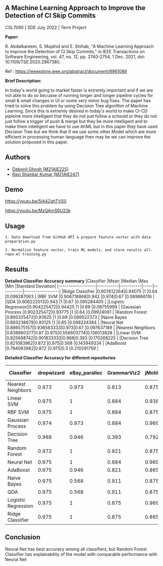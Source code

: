 
## A Machine Learning Approach to Improve the Detection of CI Skip Commits

CSL7090 | SDE July 2022 | Term Project

**Paper:** 

R. Abdalkareem, S. Mujahid and E. Shihab, "A Machine Learning Approach to Improve the Detection of CI Skip Commits," in IEEE Transactions on Software Engineering, vol. 47, no. 12, pp. 2740-2754, 1 Dec. 2021, doi: 10.1109/TSE.2020.2967380.

Ref : https://ieeexplore.ieee.org/abstract/document/8961089

**Brief Description:**

In today's world going to market faster is extremly important and if we are not able to do so becuase of running longer and longer pipeline cycles for small & small changes in UI or some very minor bug fixes. The paper has tried to solve this problem by using Decision Tree algorithm of Machine Learning. Since this is extremly desired in today's world to make CI-CD pipleine more intelligent that they do not just follow a scheuld or they do not just follow a trigger of push & merge but they be more intelligent and to make them intelligent we have to use AI\ML but in this paper they have used Decision Tree but we think that if we use some other Model which are more efficient in processing human language then may be we can improve the solution proposed in this paper.



## Authors
- [Debonil Ghosh	[M21AIE225] ](https://www.github.com/debonil)
- [Ravi Shankar Kumar [M21AIE247]](https://www.github.com/debonil)



## Demo

https://youtu.be/5iA4ZghTVS0

https://youtu.be/MzQAmS6U23k


## Usage

    1. Data download from GitHub API & prepare feature vector with data-preparation.py

    2. Normalize feature vector, train ML models, and store results all-repo-ml-training.py



## Results

**Detailed Classifier Accuracy summary**
|Classifier         |Mean       |Median     |Max  |Min        |Standard Deviation|
|-------------------|-----------|-----------|-----|-----------|------------------|
|Ridge Classifier   |0.907612264|0.94075    |1    |0.64       |0.099287063       |
|RBF SVM            |0.906718868|0.942      |0.974|0.67       |0.089866116       |
|QDA                |0.906222013|0.943      |1    |0.67       |0.095284405       |
|Logistic Regression|0.904225472|0.94425    |1    |0.69       |0.08755999        |
|Gaussian Process   |0.902325472|0.93775    |1    |0.64       |0.09924061        |
|Random Forest      |0.895325472|0.93625    |1    |0.69       |0.089522373       |
|Naive Bayes        |0.893238679|0.93125    |1    |0.65       |0.098224384       |
|Neural Net         |0.886575157|0.936583333|0.973|0.67       |0.097637189       |
|Nearest Neighbors  |0.838960377|0.87       |0.975|0.556603774|0.136013828       |
|Linear SVM         |0.825698742|0.901833333|0.968|0.393      |0.170268225       |
|Decision Tree      |0.821083962|0.872      |0.975|0.568      |0.143949334       |
|AdaBoost           |0.784083962|0.872      |0.975|0.3        |0.210291759       |

**Detailed Classifier Accuracy for different repositories**

|Classifier         |dropwizard |eBay_parallec|GrammarViz2|jMotif_GI  |jMotif_SAX |ksclarke_solr-iso639-filter|mtsar|steve-community|atracee_contextlogger|zixpo_candybar|
|-------------------|-----------|-------------|-----------|-----------|-----------|---------------------------|-----|---------------|---------------------|--------------|
|Nearest Neighbors  |0.973      |0.973        |0.813      |0.875      |0.958      |0.774                      |0.67 |0.944          |0.957                |0.929         |
|Linear SVM         |0.975      |1            |0.884      |0.938      |0.952      |0.821                      |0.64 |0.951          |0.925                |0.938         |
|RBF SVM            |0.975      |1            |0.884      |0.875      |0.952      |0.821                      |0.69 |0.951          |0.957                |0.938         |
|Gaussian Process   |0.974      |0.973        |0.884      |0.969      |0.958      |0.830                      |0.67 |0.949          |0.935                |0.925         |
|Decision Tree      |0.968      |0.946        |0.393      |0.792      |0.958      |0.811                      |0.66 |0.912          |0.925                |0.892         |
|Random Forest      |0.972      |1            |0.821      |0.875      |0.958      |0.821                      |0.69 |0.944          |0.935                |0.938         |
|Neural Net         |0.975      |1            |0.884      |0.969      |0.952      |0.840                      |0.64 |0.944          |0.935                |0.938         |
|AdaBoost           |0.975      |0.946        |0.821      |0.865      |0.869      |0.557                      |0.61 |0.951          |0.871                |0.925         |
|Naive Bayes        |0.975      |0.568        |0.911      |0.875      |0.869      |0.594                      |0.3  |0.951          |0.86                 |0.938         |
|QDA                |0.975      |0.568        |0.911      |0.875      |0.869      |0.594                      |0.67 |0.951          |0.86                 |0.938         |
|Logistic Regression|0.975      |1            |0.875      |0.969      |0.952      |0.802                      |0.67 |0.951          |0.935                |0.933         |
|Ridge Classifier   |0.975      |1            |0.875      |0.865      |0.952      |0.802                      |0.65 |0.951          |0.925                |0.938         |

## Conclusion

Neural Net has best accuracy among all classifiers, but Random Forest Classifier has explainability of the model with comparable performance with Neural Net